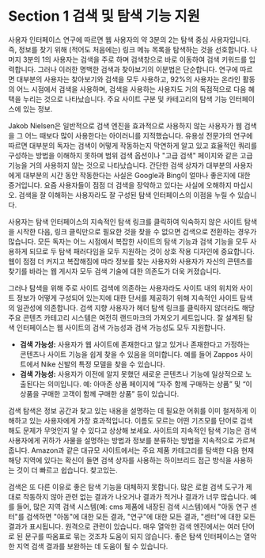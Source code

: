 # Section 1 검색 및 탐색 기능 지원

사용자 인터페이스 연구에 따르면 웹 사용자의 약 3분의 2는 탐색 중심 사용자입니다. 즉, 정보를 찾기 위해 (적어도 처음에는) 링크 메뉴 목록을 탐색하는 것을 선호합니다. 나머지 3분의 1의 사용자는 검색을 주로 하며 검색창으로 바로 이동하여 검색 키워드를 입력합니다. 그러나 이러한 명백한 검색과 찾아보기의 이분법은 단순합니다. 연구에 따르면 대부분의 사용자는 찾아보기와 검색을 모두 사용하고, 92%의 사용자는 온라인 활동의 어느 시점에서 검색을 사용하며, 검색을 사용하는 사용자도 거의 독점적으로 다음 혜택을 누리는 것으로 나타났습니다. 주요 사이트 구분 및 카테고리의 탐색 기능 인터페이스에 있는 정보.

Jakob Nielsen은 일반적으로 검색 엔진을 효과적으로 사용하지 않는 사용자가 웹 검색을 그 어느 때보다 많이 사용한다는 아이러니를 지적했습니다. 유용성 전문가의 연구에 따르면 대부분의 독자는 검색이 어떻게 작동하는지 막연하게 알고 있고 효율적인 쿼리를 구성하는 방법을 이해하지 못하며 범위 검색 옵션이나 "고급 검색" 페이지와 같은 고급 기능을 거의 사용하지 않는 것으로 나타났습니다. 간단한 검색 상자가 대부분의 사용자에게 대부분의 시간 동안 작동한다는 사실은 Google과 Bing이 얼마나 좋은지에 대한 증거입니다. 요즘 사용자들이 점점 더 검색을 장악하고 있다는 사실에 오해하지 마십시오. 검색을 잘 이해하는 사용자라도 잘 구성된 탐색 인터페이스의 이점을 누릴 수 있습니다.

사용자는 탐색 인터페이스의 지속적인 탐색 링크를 클릭하여 익숙하지 않은 사이트 탐색을 시작한 다음, 링크 클릭만으로 필요한 것을 찾을 수 없으면 검색으로 전환하는 경우가 많습니다. 모든 독자는 어느 시점에서 복잡한 사이트의 탐색 기능과 검색 기능을 모두 사용하게 되므로 두 탐색 패러다임을 모두 지원하는 것이 상호 작용 디자인에 중요합니다. 웹이 점점 더 커지고 복잡해짐에 따라 정보를 찾는 사용자와 사용자가 자신의 콘텐츠를 찾기를 바라는 웹 게시자 모두 검색 기술에 대한 의존도가 더욱 커졌습니다.

그러나 탐색을 위해 주로 사이트 검색에 의존하는 사용자라도 사이트 내의 위치와 사이트 정보가 어떻게 구성되어 있는지에 대한 단서를 제공하기 위해 지속적인 사이트 탐색의 일관성에 의존합니다. 검색 지향 사용자가 헤더 탐색 링크를 클릭하지 않더라도 해당 주요 콘텐츠 카테고리 시스템은 여전히 랜드마크의 가져오기 세트입니다. 잘 설계된 탐색 인터페이스는 웹 사이트의 검색 가능성과 검색 가능성도 모두 지원합니다.

- **검색 가능성:** 사용자가 웹 사이트에 존재한다고 알고 있거나 존재한다고 가정하는 콘텐츠나 사이트 기능을 쉽게 찾을 수 있음을 의미합니다. 예를 들어 Zappos 사이트에서 Nike 신발의 특정 모델을 찾을 수 있습니다.
- **검색 가능성:** 사용자가 이전에 알지 못했던 새로운 콘텐츠나 기능에 일상적으로 노출된다는 의미입니다. 예: 아마존 상품 페이지에 “자주 함께 구매하는 상품” 및 “이 상품을 구매한 고객이 함께 구매한 상품” 등이 있습니다.

검색 탐색은 정보 공간과 찾고 있는 내용을 설명하는 데 필요한 어휘를 이미 철저하게 이해하고 있는 사용자에게 가장 효과적입니다. 이름도 모르는 어떤 기즈모를 단어로 검색해도 문제가 무엇인지 알 수 있다고 상상해 보세요. 사이트의 지속적인 탐색 기능은 검색 사용자에게 귀하가 사물을 설명하는 방법과 정보를 분류하는 방법을 지속적으로 가르쳐줍니다. Amazon과 같은 대규모 사이트에서는 주요 제품 카테고리를 탐색한 다음 현재 해당 지역에 있다는 확신이 들면 검색 상자를 사용하는 하이브리드 접근 방식을 사용하는 것이 더 빠르고 쉽습니다. 찾고있는.

검색은 또 다른 이유로 좋은 탐색 기능을 대체하지 못합니다. 많은 로컬 검색 도구가 제대로 작동하지 않아 관련 없는 결과가 나오거나 결과가 적거나 결과가 너무 많습니다. 예를 들어, 많은 지역 검색 시스템(예: cms 제품에 내장된 검색 시스템)에서 "아동 연구 센터"를 검색하면 "아동"에 대한 모든 결과, "연구"에 대한 모든 결과, "센터"에 대한 모든 결과가 표시됩니다. 원격으로 관련이 있습니다. 매우 열악한 검색 엔진에서는 여러 단어로 된 문구를 따옴표로 묶는 것조차 도움이 되지 않습니다. 좋은 탐색 인터페이스는 열악한 지역 검색 결과를 보완하는 데 도움이 될 수 있습니다.
